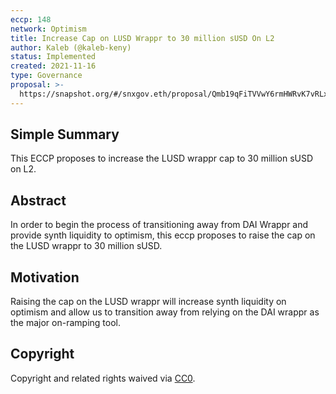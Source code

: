 ```yaml
---
eccp: 148
network: Optimism
title: Increase Cap on LUSD Wrappr to 30 million sUSD On L2
author: Kaleb (@kaleb-keny)
status: Implemented
created: 2021-11-16
type: Governance
proposal: >-
  https://snapshot.org/#/snxgov.eth/proposal/Qmb19qFiTVVwY6rmHWRvK7vRLxfLgXxM8aESmfYDacJHyu
---
```


## Simple Summary

<!--"If you can't explain it simply, you don't understand it well enough." Provide a simplified and layman-accessible explanation of the ECCP.-->

This ECCP proposes to increase the LUSD wrappr cap to 30 million sUSD on L2.

## Abstract

<!--A short (~200 word) description of the variable change proposed.-->

In order to begin the process of transitioning away from DAI Wrappr and provide synth liquidity to optimism, this eccp proposes to raise the cap on the LUSD wrappr to 30 million sUSD.

## Motivation

<!--The motivation is critical for ECCPs that want to update variables within Elysian. It should clearly explain why the existing variable is not incentive aligned. ECCP submissions without sufficient motivation may be rejected outright.-->

Raising the cap on the LUSD wrappr will increase synth liquidity on optimism and allow us to transition away from relying on the DAI wrappr as the major on-ramping tool.

## Copyright

Copyright and related rights waived via [CC0](https://creativecommons.org/publicdomain/zero/1.0/).
